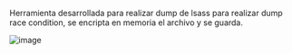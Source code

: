 Herramienta desarrollada para realizar dump de lsass para realizar dump race condition, se encripta en memoria el archivo y se guarda.


![image](https://github.com/zer0antisec/LsaDumpRace/assets/20486087/ac881a8f-7c6e-4a37-acf1-b2e062de4136)
